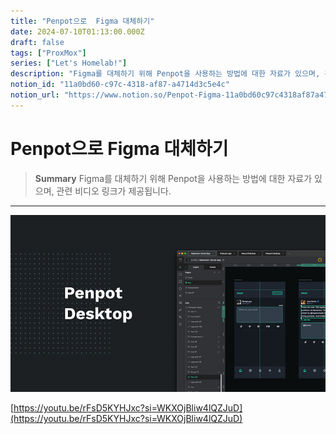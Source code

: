 ```yaml
---
title: "Penpot으로  Figma 대체하기"
date: 2024-07-10T01:13:00.000Z
draft: false
tags: ["ProxMox"]
series: ["Let's Homelab!"]
description: "Figma를 대체하기 위해 Penpot을 사용하는 방법에 대한 자료가 있으며, 관련 비디오 링크가 제공됩니다."
notion_id: "11a0bd60-c97c-4318-af87-a4714d3c5e4c"
notion_url: "https://www.notion.so/Penpot-Figma-11a0bd60c97c4318af87a4714d3c5e4c"
---
```


# Penpot으로  Figma 대체하기

> **Summary**
> Figma를 대체하기 위해 Penpot을 사용하는 방법에 대한 자료가 있으며, 관련 비디오 링크가 제공됩니다.

---

![Image](image_761bd0604def.png)

[https://youtu.be/rFsD5KYHJxc?si=WKXOjBliw4lQZJuD](https://youtu.be/rFsD5KYHJxc?si=WKXOjBliw4lQZJuD)

